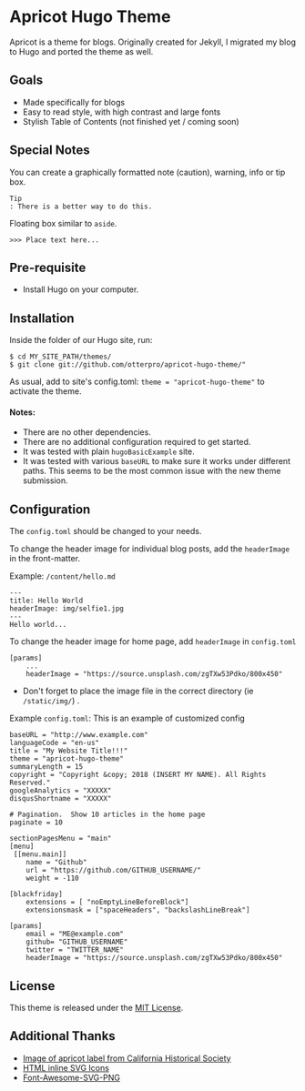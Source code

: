 # Apricot Hugo Theme

Apricot is a theme for blogs. Originally created for Jekyll, I migrated my blog to Hugo and ported the theme as well.

## Goals
* Made specifically for blogs
* Easy to read style, with high contrast and large fonts
* Stylish Table of Contents (not finished yet / coming soon)

## Special Notes

You can create a graphically formatted note (caution), warning, info or tip box.

	Tip
	: There is a better way to do this.

Floating box similar to `aside`.

	>>> Place text here...

## Pre-requisite
* Install Hugo on your computer.

## Installation
Inside the folder of our Hugo site, run:

	$ cd MY_SITE_PATH/themes/
	$ git clone git://github.com/otterpro/apricot-hugo-theme/"

As usual, add to site's config.toml: `theme = "apricot-hugo-theme"` to activate the theme.
#### Notes:
* There are no other dependencies.  
* There are no additional configuration required to get started. 
* It was tested with plain `hugoBasicExample` site. 
* It was tested with various `baseURL` to make sure it works under different paths.  This seems to be the most common issue with the new theme submission.

## Configuration
The `config.toml` should be changed to your needs.

To change the header image for individual blog posts, add the `headerImage` in the front-matter.

Example: `/content/hello.md`

	---
	title: Hello World
	headerImage: img/selfie1.jpg
	---
	Hello world...

To change the header image for home page, add `headerImage` in `config.toml`

	[params]
		...
		headerImage = "https://source.unsplash.com/zgTXw53Pdko/800x450"
* Don't forget to place the image file in the correct directory (ie `/static/img/`) .

Example `config.toml`:
This is an example of customized config 

	baseURL = "http://www.example.com"
	languageCode = "en-us"
	title = "My Website Title!!!"
	theme = "apricot-hugo-theme"
	summaryLength = 15
	copyright = "Copyright &copy; 2018 (INSERT MY NAME). All Rights Reserved."
	googleAnalytics = "XXXXX"
	disqusShortname = "XXXXX"

	# Pagination.  Show 10 articles in the home page
	paginate = 10

	sectionPagesMenu = "main"
	[menu]
	 [[menu.main]]
	    name = "Github"
	    url = "https://github.com/GITHUB_USERNAME/"
	    weight = -110

	[blackfriday]
	    extensions = [ "noEmptyLineBeforeBlock"]
		extensionsmask = ["spaceHeaders", "backslashLineBreak"]

	[params]
		email = "ME@example.com"
		github= "GITHUB_USERNAME"
		twitter = "TWITTER_NAME"
		headerImage = "https://source.unsplash.com/zgTXw53Pdko/800x450"

## License
This theme is released under the [MIT License](https://github.com/otterpro/apricot-hugo-theme/blob/master/LICENSE.md).

## Additional Thanks
* [Image of apricot label from California Historical Society](https://flic.kr/p/rbYkYV)
* [HTML inline SVG Icons](http://codepen.io/ruandre/pen/howFi)
* [Font-Awesome-SVG-PNG](https://github.com/encharm/Font-Awesome-SVG-PNG)
